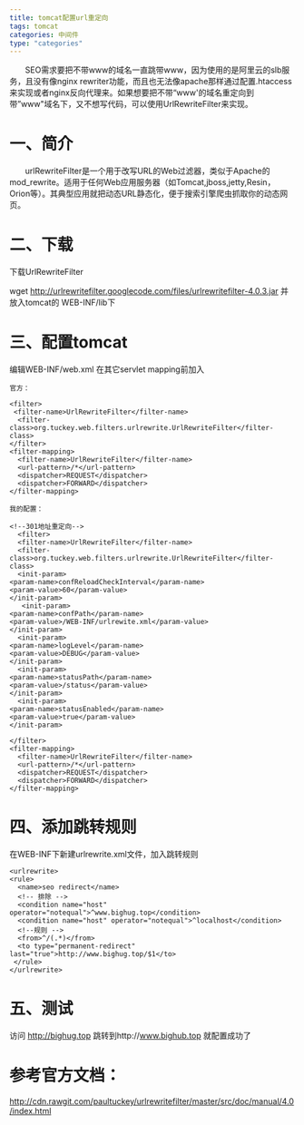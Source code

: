 ```yaml
---
title: tomcat配置url重定向
tags: tomcat
categories: 中间件
type: "categories"
---
```

&#160;&#160;&#160;&#160;&#160;&#160;&#160;SEO需求要把不带www的域名一直跳带www，因为使用的是阿里云的slb服务，且没有像nginx rewriter功能，而且也无法像apache那样通过配置.htaccess来实现或者nginx反向代理来。如果想要把不带“www'的域名重定向到带”www"域名下，又不想写代码，可以使用UrlRewriteFilter来实现。
<!--more-->
# 一、简介 #

&#160;&#160;&#160;&#160;&#160;&#160;&#160;urlRewriteFilter是一个用于改写URL的Web过滤器，类似于Apache的mod_rewrite。适用于任何Web应用服务器（如Tomcat,jboss,jetty,Resin，Orion等）。其典型应用就把动态URL静态化，便于搜索引擎爬虫抓取你的动态网页。

# 二、下载 #

下载UrlRewriteFilter

wget http://urlrewritefilter.googlecode.com/files/urlrewritefilter-4.0.3.jar
并放入tomcat的 WEB-INF/lib下

# 三、配置tomcat #

编辑WEB-INF/web.xml 在其它servlet mapping前加入

    官方：
    
    <filter>
     <filter-name>UrlRewriteFilter</filter-name>
      <filter-class>org.tuckey.web.filters.urlrewrite.UrlRewriteFilter</filter-class>
    </filter>
    <filter-mapping>
      <filter-name>UrlRewriteFilter</filter-name>
      <url-pattern>/*</url-pattern>
      <dispatcher>REQUEST</dispatcher>
      <dispatcher>FORWARD</dispatcher>
    </filter-mapping>
    
    我的配置：
    
    <!--301地址重定向-->
      <filter>
      <filter-name>UrlRewriteFilter</filter-name>
      <filter-class>org.tuckey.web.filters.urlrewrite.UrlRewriteFilter</filter-class>
      <init-param>
    <param-name>confReloadCheckInterval</param-name>
    <param-value>60</param-value>
    </init-param>
       <init-param>
    <param-name>confPath</param-name>
    <param-value>/WEB-INF/urlrewite.xml</param-value>
    </init-param>
      <init-param>
    <param-name>logLevel</param-name>
    <param-value>DEBUG</param-value>
    </init-param>
      <init-param>
    <param-name>statusPath</param-name>
    <param-value>/status</param-value>
    </init-param>
      <init-param>
    <param-name>statusEnabled</param-name>
    <param-value>true</param-value>
    </init-param>
      
    </filter>
    <filter-mapping>
      <filter-name>UrlRewriteFilter</filter-name>
      <url-pattern>/*</url-pattern>
      <dispatcher>REQUEST</dispatcher>
      <dispatcher>FORWARD</dispatcher>
    </filter-mapping>

# 四、添加跳转规则 #

在WEB-INF下新建urlrewrite.xml文件，加入跳转规则

    <urlrewrite>
    <rule>
      <name>seo redirect</name>
	  <!-- 排除 -->
      <condition name="host" operator="notequal">^www.bighug.top</condition>
      <condition name="host" operator="notequal">^localhost</condition>
      <!--规则 -->
	  <from>^/(.*)</from>
      <to type="permanent-redirect" last="true">http://www.bighug.top/$1</to>
     </rule>
    </urlrewrite>

# 五、测试 #

访问 http://bighug.top 跳转到http://www.bighub.top
就配置成功了

# 参考官方文档： #
http://cdn.rawgit.com/paultuckey/urlrewritefilter/master/src/doc/manual/4.0/index.html